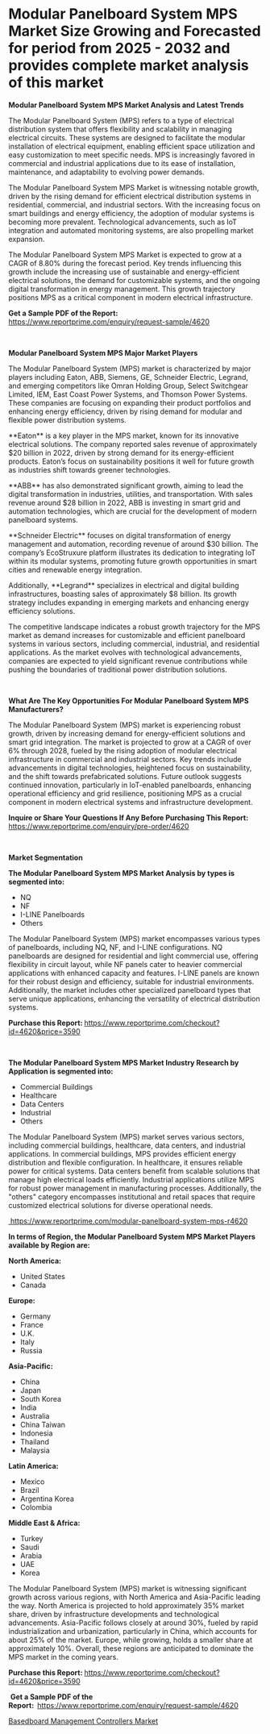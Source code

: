 <p><h1>Modular Panelboard System MPS Market Size Growing and Forecasted for period from 2025 - 2032 and provides complete market analysis of this market</h1></p><p><strong>Modular Panelboard System MPS Market Analysis and Latest Trends</strong></p>
<p><p>The Modular Panelboard System (MPS) refers to a type of electrical distribution system that offers flexibility and scalability in managing electrical circuits. These systems are designed to facilitate the modular installation of electrical equipment, enabling efficient space utilization and easy customization to meet specific needs. MPS is increasingly favored in commercial and industrial applications due to its ease of installation, maintenance, and adaptability to evolving power demands.</p><p>The Modular Panelboard System MPS Market is witnessing notable growth, driven by the rising demand for efficient electrical distribution systems in residential, commercial, and industrial sectors. With the increasing focus on smart buildings and energy efficiency, the adoption of modular systems is becoming more prevalent. Technological advancements, such as IoT integration and automated monitoring systems, are also propelling market expansion.</p><p>The Modular Panelboard System MPS Market is expected to grow at a CAGR of 8.80% during the forecast period. Key trends influencing this growth include the increasing use of sustainable and energy-efficient electrical solutions, the demand for customizable systems, and the ongoing digital transformation in energy management. This growth trajectory positions MPS as a critical component in modern electrical infrastructure.</p></p>
<p><strong>Get a Sample PDF of the Report:&nbsp;</strong> <a href="https://www.reportprime.com/enquiry/request-sample/4620?utm_campaign=3316&utm_medium=2&utm_source=Github&utm_content=ia&utm_term=19032025&utm_id=modular-panelboard-system-mps">https://www.reportprime.com/enquiry/request-sample/4620</a></p>
<p>&nbsp;</p>
<p><strong>Modular Panelboard System MPS Major Market Players</strong></p>
<p><p>The Modular Panelboard System (MPS) market is characterized by major players including Eaton, ABB, Siemens, GE, Schneider Electric, Legrand, and emerging competitors like Omran Holding Group, Select Switchgear Limited, IEM, East Coast Power Systems, and Thomson Power Systems. These companies are focusing on expanding their product portfolios and enhancing energy efficiency, driven by rising demand for modular and flexible power distribution systems.</p><p>**Eaton** is a key player in the MPS market, known for its innovative electrical solutions. The company reported sales revenue of approximately $20 billion in 2022, driven by strong demand for its energy-efficient products. Eaton’s focus on sustainability positions it well for future growth as industries shift towards greener technologies.</p><p>**ABB** has also demonstrated significant growth, aiming to lead the digital transformation in industries, utilities, and transportation. With sales revenue around $28 billion in 2022, ABB is investing in smart grid and automation technologies, which are crucial for the development of modern panelboard systems.</p><p>**Schneider Electric** focuses on digital transformation of energy management and automation, recording revenue of around $30 billion. The company’s EcoStruxure platform illustrates its dedication to integrating IoT within its modular systems, promoting future growth opportunities in smart cities and renewable energy integration. </p><p>Additionally, **Legrand** specializes in electrical and digital building infrastructures, boasting sales of approximately $8 billion. Its growth strategy includes expanding in emerging markets and enhancing energy efficiency solutions.</p><p>The competitive landscape indicates a robust growth trajectory for the MPS market as demand increases for customizable and efficient panelboard systems in various sectors, including commercial, industrial, and residential applications. As the market evolves with technological advancements, companies are expected to yield significant revenue contributions while pushing the boundaries of traditional power distribution solutions.</p></p>
<p>&nbsp;</p>
<p><strong>What Are The Key Opportunities For Modular Panelboard System MPS Manufacturers?</strong></p>
<p><p>The Modular Panelboard System (MPS) market is experiencing robust growth, driven by increasing demand for energy-efficient solutions and smart grid integration. The market is projected to grow at a CAGR of over 6% through 2028, fueled by the rising adoption of modular electrical infrastructure in commercial and industrial sectors. Key trends include advancements in digital technologies, heightened focus on sustainability, and the shift towards prefabricated solutions. Future outlook suggests continued innovation, particularly in IoT-enabled panelboards, enhancing operational efficiency and grid resilience, positioning MPS as a crucial component in modern electrical systems and infrastructure development.</p></p>
<p><strong>Inquire or Share Your Questions If Any Before Purchasing This Report:</strong> <a href="https://www.reportprime.com/enquiry/pre-order/4620?utm_campaign=3316&utm_medium=2&utm_source=Github&utm_content=ia&utm_term=19032025&utm_id=modular-panelboard-system-mps">https://www.reportprime.com/enquiry/pre-order/4620</a></p>
<p>&nbsp;</p>
<p><strong>Market Segmentation</strong></p>
<p><strong>The Modular Panelboard System MPS Market Analysis by types is segmented into:</strong></p>
<p><ul><li>NQ</li><li>NF</li><li>I-LINE Panelboards</li><li>Others</li></ul></p>
<p><p>The Modular Panelboard System (MPS) market encompasses various types of panelboards, including NQ, NF, and I-LINE configurations. NQ panelboards are designed for residential and light commercial use, offering flexibility in circuit layout, while NF panels cater to heavier commercial applications with enhanced capacity and features. I-LINE panels are known for their robust design and efficiency, suitable for industrial environments. Additionally, the market includes other specialized panelboard types that serve unique applications, enhancing the versatility of electrical distribution systems.</p></p>
<p><strong>Purchase this Report:&nbsp;</strong><a href="https://www.reportprime.com/checkout?id=4620&price=3590&utm_campaign=3316&utm_medium=2&utm_source=Github&utm_content=ia&utm_term=19032025&utm_id=modular-panelboard-system-mps">https://www.reportprime.com/checkout?id=4620&price=3590</a></p>
<p>&nbsp;</p>
<p><strong>The Modular Panelboard System MPS Market Industry Research by Application is segmented into:</strong></p>
<p><ul><li>Commercial Buildings</li><li>Healthcare</li><li>Data Centers</li><li>Industrial</li><li>Others</li></ul></p>
<p><p>The Modular Panelboard System (MPS) market serves various sectors, including commercial buildings, healthcare, data centers, and industrial applications. In commercial buildings, MPS provides efficient energy distribution and flexible configuration. In healthcare, it ensures reliable power for critical systems. Data centers benefit from scalable solutions that manage high electrical loads efficiently. Industrial applications utilize MPS for robust power management in manufacturing processes. Additionally, the "others" category encompasses institutional and retail spaces that require customized electrical solutions for diverse operational needs.</p></p>
<p><a href="https://www.reportprime.com/modular-panelboard-system-mps-r4620?utm_campaign=3316&utm_medium=2&utm_source=Github&utm_content=ia&utm_term=19032025&utm_id=modular-panelboard-system-mps">&nbsp;https://www.reportprime.com/modular-panelboard-system-mps-r4620</a></p>
<p><strong>In terms of Region, the Modular Panelboard System MPS Market Players available by Region are:</strong></p>
<p>
    <p> <strong> North America: </strong>
        <ul>
            <li>United States</li>
            <li>Canada</li>
        </ul>
        </p> 
    <p> <strong> Europe: </strong>
        <ul>
            <li>Germany</li>
            <li>France</li>
            <li>U.K.</li>
            <li>Italy</li>
            <li>Russia</li>
        </ul>
        </p> 
    <p> <strong> Asia-Pacific: </strong>
        <ul>
            <li>China</li>
            <li>Japan</li>
            <li>South Korea</li>
            <li>India</li>
            <li>Australia</li>
            <li>China Taiwan</li>
            <li>Indonesia</li>
            <li>Thailand</li>
            <li>Malaysia</li>
        </ul>
        </p> 
    <p> <strong> Latin America: </strong>
        <ul>
            <li>Mexico</li>
            <li>Brazil</li>
            <li>Argentina Korea</li>
            <li>Colombia</li>
        </ul>
        </p> 
    <p> <strong> Middle East & Africa: </strong>
        <ul>
            <li>Turkey</li>
            <li>Saudi</li>
            <li>Arabia</li>
            <li>UAE</li>
            <li>Korea</li>
        </ul>
    </p>
    </p>
<p><p>The Modular Panelboard System (MPS) market is witnessing significant growth across various regions, with North America and Asia-Pacific leading the way. North America is projected to hold approximately 35% market share, driven by infrastructure developments and technological advancements. Asia-Pacific follows closely at around 30%, fueled by rapid industrialization and urbanization, particularly in China, which accounts for about 25% of the market. Europe, while growing, holds a smaller share at approximately 10%. Overall, these regions are anticipated to dominate the MPS market in the coming years.</p></p>
<p><strong>Purchase this Report: </strong><a href="https://www.reportprime.com/checkout?id=4620&price=3590&utm_campaign=3316&utm_medium=2&utm_source=Github&utm_content=ia&utm_term=19032025&utm_id=modular-panelboard-system-mps">https://www.reportprime.com/checkout?id=4620&price=3590</a></p>
<p>&nbsp;<strong>Get a Sample PDF of the Report:&nbsp;&nbsp;</strong><a href="https://www.reportprime.com/enquiry/request-sample/4620?utm_campaign=3316&utm_medium=2&utm_source=Github&utm_content=ia&utm_term=19032025&utm_id=modular-panelboard-system-mps">https://www.reportprime.com/enquiry/request-sample/4620</a></p>
<p><strong></strong></p>
<p><p><a href="https://github.com/joshuagarcia509/Market-Research-Report-List-1/blob/main/basedboard-management-controllers-market.md?utm_campaign=3316&utm_medium=2&utm_source=Github&utm_content=ia&utm_term=19032025&utm_id=modular-panelboard-system-mps">Basedboard Management Controllers Market</a></p></p>